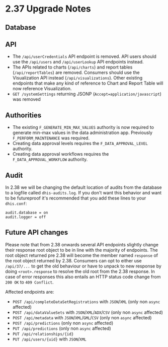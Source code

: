 # 2.37 Upgrade Notes

## Database

## API

- The `/api/userCredentials` API endpoint is removed. API users should use the `/api/users` and `/api/userLookup` API endpoints instead.
- The APIs related to charts (`/api/charts`) and report tables (`/api/reportTables`) are removed. Consumers should use the Visualization API instead (`/api/visualizations`). Other existing endpoints that make any kind of reference to Chart and Report Table will now reference Visualization.
- `GET /systemSettings` returning JSONP (`Accept=application/javascript`) was removed

## Authorities

- The existing `F_GENERATE_MIN_MAX_VALUES` authority is now required to generate min-max values in the data administration app. Previously `F_PERFORM_MAINTENANCE` was required.
- Creating data approval levels requires the `F_DATA_APPROVAL_LEVEL` authority.
- Creating data approval workflows requires the `F_DATA_APPROVAL_WORKFLOW` authority.

## Audit

In 2.38 we will be changing the default location of audits from the database to a logfile called `dhis-audits.log`. If you don't want this
behavior and want to be futureproof it's recommended that you add these lines to your `dhis.conf`:

```
audit.database = on
audit.logger = off
```

## Future API changes
Please note that from 2.38 onwards several API endpoints slightly change
their response root object to be in line with the majority of endpoints.
The root object returned pre 2.38 will become the member named `response`
of the root object returned by 2.38. Consumers can opt to either use
`/api/37/...` to get the old behaviour or have to unpack to new response
by doing `<root>.response` to resolve the old root from the 2.38 response.
In case of error responses this also entails an HTTP status code change from `200 OK` to `409 Conflict`.

Affected endpoints are:

- `POST /api/completeDataSetRegistrations` with `JSON`/`XML` (only non `async` affected)
- `POST /api/dataValueSets` with `JSON`/`XML`/`ADX`/`CSV` (only non `async` affected)
- `POST /api/metadata` with `JSON`/`XML`/`GML`/`CSV` (only non `async` affected)
- `POST /api/predictions` (only non `async` affected)
- `PUT /api/predictions` (only non `async` affected)
- `PUT /api/relationships/{id}`
- `PUT /api/users/{uid}` with `JSON`/`XML`
